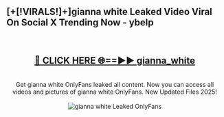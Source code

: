<h2>[+[!VIRALS!]+]gianna white Leaked Video Viral On Social X Trending Now - ybelp</h2>
<br>
<div align="center">
<h2><a href="https://libra.edu.pl?gianna_white" rel="nofollow">🔴 CLICK HERE 🌐==►► gianna_white</a></h2>
<br>
Get gianna white OnlyFans leaked all content. Now you can access all videos and pictures of gianna white OnlyFans. New Updated Files 2025!
<br>
<br>
<a href="https://libra.edu.pl?gianna_white" rel="nofollow" data-target="animated-image.originalLink"><img src="https://i.ibb.co.com/WyWwxjT/player-gif2.gif" alt="gianna white Leaked OnlyFans" style="max-width: 100%; display: inline-block;" data-target="animated-image.originalImage"></a>
</div>
<br>